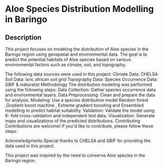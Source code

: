 # Aloe Species Distribution Modelling in Baringo

## Description
This project focuses on modeling the distribution of Aloe species in the Baringo region using geospatial and environmental data. The goal is to predict the potential habitats of Aloe species based on various environmental factors such as climate, soil, and topography.

The following data sources were used in this project:
Climate Data: CHELSA
Soil Data: isric african soil grid
Topography Data: 
Species Occurrence Data: GBIF & inaturalist
Methodology
The distribution modeling was performed using the following steps:
Data Collection: Gather species occurrence data and environmental layers.
Data Preprocessing: Clean and prepare the data for analysis.
Modeling: Use a species distribution model Random forest ,Gradient boost machine , Extreme gradient boosting and Ensembled modelling  to predict habitat suitability.
Validation: Validate the model using  K- fold cross-validation and independent test data.
Visualization: Generate maps and visualizations of the predicted distributions.
Contributing
Contributions are welcome! If you'd like to contribute, please follow these steps:

Acknowledgments
Special thanks to CHELSA and GBIF for providing the data used in this project.

This project was inspired by the need to conserve Aloe species in the Baringo region.
